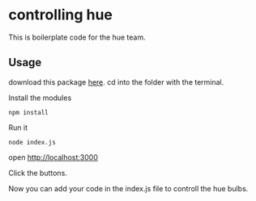 controlling hue
===============

This is boilerplate code for the hue team.

## Usage

download this package [here][download].
cd into the folder with the terminal.

Install the modules

    npm install

Run it 

    node index.js

open [http://localhost:3000][host]

Click the buttons.

Now you can add your code in the index.js file to controll the hue bulbs.  



[download]: https://github.com/FH-Potsdam/controlling-hue/archive/master.zip
[host]: http://localhost:3000